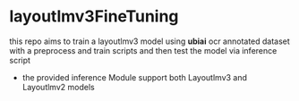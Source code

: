 # layoutlmv3FineTuning
this repo aims to train a layoutlmv3 model using __ubiai__ ocr annotated dataset with a preprocess and train  scripts  and then test the model via inference script
* the provided inference Module support both Layoutlmv3 and Layoutlmv2 models
